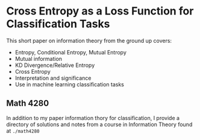 # Cross Entropy as a Loss Function for Classification Tasks

This short paper on information theory from the ground up covers:
- Entropy, Conditional Entropy, Mutual Entropy
- Mutual information
- KD Divergence/Relative Entropy
- Cross Entropy
- Interpretation and significance
- Use in machine learning classification tasks

## Math 4280

In addition to my paper information thory for classification, I provide a directory of solutions and notes from a course in Information Theory found at `./math4280`
